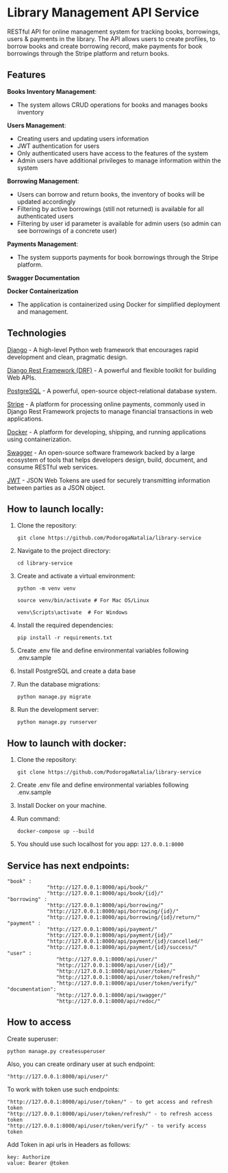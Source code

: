 # Library Management API Service

RESTful API for online management system for tracking books, borrowings, users & payments in the library. The API allows users to create profiles, to borrow books and create borrowing record, make payments for book borrowings through the Stripe platform and return books.

## Features

**Books Inventory Management**:

* The system allows CRUD operations for books and manages books inventory

**Users Management**:

* Creating users and updating users information
* JWT authentication for users
* Only authenticated users have access to the features of the system
* Admin users have additional privileges to manage information within the system

**Borrowing Management**:

* Users can borrow and return books, the inventory of books will be updated accordingly
* Filtering by active borrowings (still not returned) is available for all authenticated users
* Filtering by user id parameter is available for admin users (so admin can see borrowings of a concrete user)


**Payments Management**:

* The system supports payments for book borrowings through the Stripe platform.

**Swagger Documentation**

**Docker Containerization**

* The application is containerized using Docker for simplified deployment and management.


## Technologies

[Django](https://docs.djangoproject.com/en/4.2/) - A high-level Python web framework that encourages rapid development and clean, pragmatic design.

[Django Rest Framework (DRF)](https://www.django-rest-framework.org/) - A powerful and flexible toolkit for building Web APIs.

[PostgreSQL](https://www.postgresql.org/docs/) - A powerful, open-source object-relational database system.

[Stripe](https://stripe.com/docs) - A platform for processing online payments, commonly used in Django Rest Framework projects to manage financial transactions in web applications.

[Docker](https://docs.docker.com/) - A platform for developing, shipping, and running applications using containerization.

[Swagger](https://swagger.io/docs/) - An open-source software framework backed by a large ecosystem of tools that helps developers design, build, document, and consume RESTful web services.

[JWT](https://jwt.io/introduction/) - JSON Web Tokens are used for securely transmitting information between parties as a JSON object.


## How to launch locally:

1. Clone the repository:

   ```
   git clone https://github.com/PodorogaNatalia/library-service
   ```

2. Navigate to the project directory:

   ```
   cd library-service
   ```

3. Create and activate a virtual environment:

   ```
   python -m venv venv
   
   source venv/bin/activate # For Mac OS/Linux
   
   venv\Scripts\activate  # For Windows
   ```

4. Install the required dependencies:

   ```
   pip install -r requirements.txt
   ```

5. Create .env file and define environmental variables following .env.sample


6. Install PostgreSQL and create a data base


7. Run the database migrations:

   ```
   python manage.py migrate
   ```

8. Run the development server:

   ```
   python manage.py runserver
   ```
   

## How to launch with docker:

1. Clone the repository:

   ```
   git clone https://github.com/PodorogaNatalia/library-service
   ```
   
2. Create .env file and define environmental variables following .env.sample


3. Install Docker on your machine.

   
4. Run command:

   ```
   docker-compose up --build
   ```
   
5. You should use such localhost for you app: ```127.0.0.1:8000```


## Service has next endpoints:
   ```
   "book" : 
                "http://127.0.0.1:8000/api/book/"
                "http://127.0.0.1:8000/api/book/{id}/"
   "borrowing" : 
                "http://127.0.0.1:8000/api/borrowing/"
                "http://127.0.0.1:8000/api/borrowing/{id}/"
                "http://127.0.0.1:8000/api/borrowing/{id}/return/"
   "payment" : 
                "http://127.0.0.1:8000/api/payment/"
                "http://127.0.0.1:8000/api/payment/{id}/"
                "http://127.0.0.1:8000/api/payment/{id}/cancelled/"
                "http://127.0.0.1:8000/api/payment/{id}/success/"
   "user" : 
                   "http://127.0.0.1:8000/api/user/"
                   "http://127.0.0.1:8000/api/user/{id}/"
                   "http://127.0.0.1:8000/api/user/token/"
                   "http://127.0.0.1:8000/api/user/token/refresh/"
                   "http://127.0.0.1:8000/api/user/token/verify/"
   "documentation": 
                   "http://127.0.0.1:8000/api/swagger/"
                   "http://127.0.0.1:8000/api/redoc/"
   ```

## How to access

Create superuser:

   ```
   python manage.py createsuperuser
   ```

Also, you can create ordinary user at such endpoint:

   ```
   "http://127.0.0.1:8000/api/user/"
   ```

To work with token use such endpoints:

   ```
   "http://127.0.0.1:8000/api/user/token/" - to get access and refresh token
   "http://127.0.0.1:8000/api/user/token/refresh/" - to refresh access token
   "http://127.0.0.1:8000/api/user/token/verify/" - to verify access token
   ```

Add Token in api urls in Headers as follows:

   ```
   key: Authorize
   value: Bearer @token
   ```
